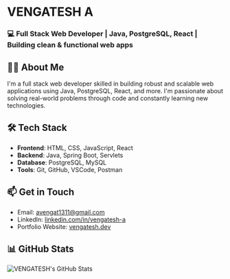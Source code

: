 # VENGATESH A
### 💻 Full Stack Web Developer | Java, PostgreSQL, React | Building clean & functional web apps
## 👨‍💻 About Me

I'm a full stack web developer skilled in building robust and scalable web applications using Java, PostgreSQL, React, and more. I'm passionate about solving real-world problems through code and constantly learning new technologies. 
## 🛠️ Tech Stack

- **Frontend**: HTML, CSS, JavaScript, React
- **Backend**: Java, Spring Boot, Servlets
- **Database**: PostgreSQL, MySQL
- **Tools**: Git, GitHub, VSCode, Postman

## 📫 Get in Touch

- Email: avengat1311@gmail.com
- LinkedIn: [linkedin.com/in/vengatesh-a](https://www.linkedin.com/in/vengatesh1311/)
- Portfolio Website: [vengatesh.dev](https://vengatesh1311.github.io/Portfolio/)
## 📊 GitHub Stats

![VENGATESH's GitHub Stats](https://github-readme-stats.vercel.app/api?username=yourusername&show_icons=true&theme=radical)
